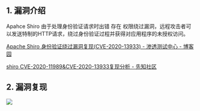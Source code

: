 ## 1. 漏洞介绍

Apahce Shiro 由于处理身份验证请求时出错 存在 权限绕过漏洞，远程攻击者可以发送特制的HTTP请求，绕过身份验证过程并获得对应用程序的未授权访问。

[Apache Shiro 身份验证绕过漏洞复现(CVE-2020-13933) - 渗透测试中心 - 博客园](https://www.cnblogs.com/backlion/p/14055278.html)

[shiro CVE-2020-11989&CVE-2020-13933复现分析 - 先知社区](https://xz.aliyun.com/t/8223)

## 2. 漏洞复现

![](https://fastly.jsdelivr.net/gh/z9m8r8/PicGo-Notes-Pu/202312301454039.png)
